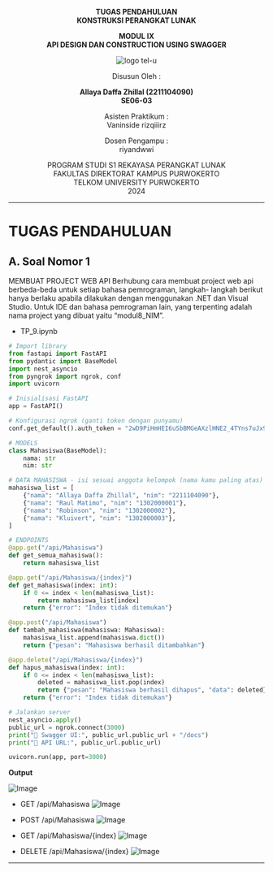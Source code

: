 <div align="center">

**TUGAS PENDAHULUAN**  
**KONSTRUKSI PERANGKAT LUNAK**

**MODUL IX**  
**API DESIGN DAN CONSTRUCTION USING SWAGGER**

![logo tel-u](https://github.com/user-attachments/assets/3a44181d-9c92-47f6-8cf0-87755117fd99)

Disusun Oleh :

**Allaya Daffa Zhillal (2211104090)**  
**SE06-03**

Asisten Praktikum :  
Vaninside
rizqiiirz

Dosen Pengampu :  
riyandwwi

PROGRAM STUDI S1 REKAYASA PERANGKAT LUNAK  
FAKULTAS DIREKTORAT KAMPUS PURWOKERTO  
TELKOM UNIVERSITY PURWOKERTO  
2024

</div>

---

# TUGAS PENDAHULUAN

## A. Soal Nomor 1

MEMBUAT PROJECT WEB API
Berhubung cara membuat project web api berbeda-beda untuk setiap bahasa pemrograman, langkah-
langkah berikut hanya berlaku apabila dilakukan dengan menggunakan .NET dan Visual Studio. Untuk
IDE dan bahasa pemrograman lain, yang terpenting adalah nama project yang dibuat yaitu
“modul8_NIM”.

- TP_9.ipynb

```py
# Import library
from fastapi import FastAPI
from pydantic import BaseModel
import nest_asyncio
from pyngrok import ngrok, conf
import uvicorn

# Inisialisasi FastAPI
app = FastAPI()

# Konfigurasi ngrok (ganti token dengan punyamu)
conf.get_default().auth_token = "2wD9PiHmHEI6uSbBMGeAXzlHNE2_4TYns7uJx9UZVRTmRsTUy"

# MODELS
class Mahasiswa(BaseModel):
    nama: str
    nim: str

# DATA MAHASISWA - isi sesuai anggota kelompok (nama kamu paling atas)
mahasiswa_list = [
    {"nama": "Allaya Daffa Zhillal", "nim": "2211104090"},
    {"nama": "Raul Matimo", "nim": "1302000001"},
    {"nama": "Robinson", "nim": "1302000002"},
    {"nama": "Kluivert", "nim": "1302000003"},
]

# ENDPOINTS
@app.get("/api/Mahasiswa")
def get_semua_mahasiswa():
    return mahasiswa_list

@app.get("/api/Mahasiswa/{index}")
def get_mahasiswa(index: int):
    if 0 <= index < len(mahasiswa_list):
        return mahasiswa_list[index]
    return {"error": "Index tidak ditemukan"}

@app.post("/api/Mahasiswa")
def tambah_mahasiswa(mahasiswa: Mahasiswa):
    mahasiswa_list.append(mahasiswa.dict())
    return {"pesan": "Mahasiswa berhasil ditambahkan"}

@app.delete("/api/Mahasiswa/{index}")
def hapus_mahasiswa(index: int):
    if 0 <= index < len(mahasiswa_list):
        deleted = mahasiswa_list.pop(index)
        return {"pesan": "Mahasiswa berhasil dihapus", "data": deleted}
    return {"error": "Index tidak ditemukan"}

# Jalankan server
nest_asyncio.apply()
public_url = ngrok.connect(3000)
print("🚀 Swagger UI:", public_url.public_url + "/docs")
print("🚀 API URL:", public_url.public_url)

uvicorn.run(app, port=3000)

```

**Output**

  ![Image](https://github.com/user-attachments/assets/3fba86b8-bc28-4ef7-bc99-391191d2ffdc)

- GET /api/Mahasiswa
  ![Image](https://github.com/user-attachments/assets/ea02f17b-fca8-4529-af7e-0458eede90c9)

- POST /api/Mahasiswa
  ![Image](https://github.com/user-attachments/assets/3759061e-25e8-43a0-8ac3-88a7a19e0608)

- GET /api/Mahasiswa/{index}
  ![Image](https://github.com/user-attachments/assets/9cf425bc-0364-450c-952c-f5aa93e260dd)

- DELETE /api/Mahasiswa/{index}
  ![Image](https://github.com/user-attachments/assets/0a9b4336-e028-4aee-be4b-c6bf3d4d4401)

---
